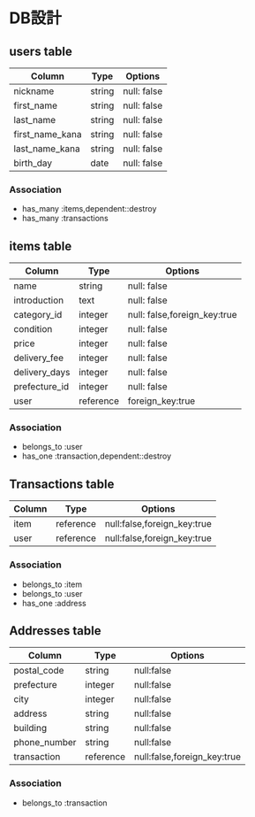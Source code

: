 # DB設計

## users table

|     Column      |  Type  |   Options   |
|-----------------|--------|-------------|
| nickname        | string | null: false |
| first_name      | string | null: false |
| last_name       | string | null: false |
| first_name_kana | string | null: false |
| last_name_kana  | string | null: false |
| birth_day       | date   | null: false |

### Association

- has_many :items,dependent::destroy
- has_many :transactions

## items table

|    Column     | Type      | Options                      |
|---------------|-----------|------------------------------|
| name          | string    | null: false                  |
| introduction  | text      | null: false                  |
| category_id   | integer   | null: false,foreign_key:true |
| condition     | integer   | null: false                  |
| price         | integer   | null: false                  |
| delivery_fee  | integer   | null: false                  |
| delivery_days | integer   | null: false                  |
| prefecture_id | integer   | null: false                  |
| user          | reference | foreign_key:true             |

### Association

- belongs_to :user
- has_one :transaction,dependent::destroy

## Transactions table

|Column   | Type    | Options                     |
|---------|---------|-----------------------------|
| item    |reference| null:false,foreign_key:true |
| user    |reference| null:false,foreign_key:true |

### Association

- belongs_to :item
- belongs_to :user
- has_one :address

## Addresses table

| Column       | Type     | Options                     |
|--------------|----------|-----------------------------|
| postal_code  | string   | null:false                  |
| prefecture   | integer  | null:false                  |
| city         | integer  | null:false                  |
| address      | string   | null:false                  |
| building     | string   | null:false
| phone_number | string   | null:false                  |
| transaction  | reference| null:false,foreign_key:true |

### Association

- belongs_to :transaction

